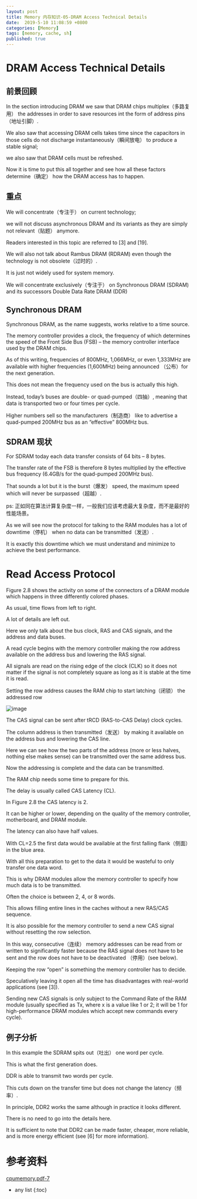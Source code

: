 ```yaml
---
layout: post
title: Memory 内存知识-05-DRAM Access Technical Details
date:  2019-5-10 11:08:59 +0800
categories: [Memory]
tags: [memory, cache, sh]
published: true
---
```


# DRAM Access Technical Details

## 前景回顾

In the section introducing DRAM we saw that DRAM chips multiplex（多路复用） the addresses in order to save resources int the form of address pins（地址引脚）. 

We also saw that accessing DRAM cells takes time since the capacitors in those cells do not discharge instantaneously（瞬间放电） to produce a stable signal; 

we also saw that DRAM cells must be refreshed.

Now it is time to put this all together and see how all these factors determine（确定） how the DRAM access has to happen.

## 重点

We will concentrate（专注于） on current technology; 

we will not discuss asynchronous DRAM and its variants as they are simply not relevant（贴题） anymore. 

Readers interested in this topic are referred to [3] and [19]. 

We will also not talk about Rambus DRAM (RDRAM) even though the technology is not obsolete（过时的）. 

It is just not widely used for system memory. 

We will concentrate exclusively（专注于） on Synchronous DRAM (SDRAM) and its successors Double Data Rate DRAM (DDR)

## Synchronous DRAM

Synchronous DRAM, as the name suggests, works relative to a time source. 

The memory controller provides a clock, the frequency of which determines the speed of the Front Side Bus (FSB) – the memory controller interface used by the DRAM chips. 

As of this writing, frequencies of 800MHz, 1,066MHz, or even 1,333MHz are available with higher frequencies (1,600MHz) being announced （公布）for the next generation. 

This does not mean the frequency used on the bus is actually this high. 

Instead, today’s buses are double- or quad-pumped（四抽）, meaning that data is transported two or four times per cycle. 

Higher numbers sell so the manufacturers（制造商） like to advertise a quad-pumped 200MHz bus as an “effective” 800MHz bus.

## SDRAM 现状

For SDRAM today each data transfer consists of 64 bits – 8 bytes. 

The transfer rate of the FSB is therefore 8 bytes multiplied by the effective bus frequency (6.4GB/s for the quad-pumped 200MHz bus). 

That sounds a lot but it is the burst（爆发） speed, the maximum speed which will never be surpassed（超越）.

ps: 正如同在算法计算复杂度一样，一般我们应该考虑最大复杂度，而不是最好的性能场景。

As we will see now the protocol for talking to the RAM modules has a lot of downtime（停机） when no data can be transmitted（发送）. 

It is exactly this downtime which we must understand and minimize to achieve the best performance.

# Read Access Protocol

Figure 2.8 shows the activity on some of the connectors of a DRAM module which happens in three differently colored phases. 

As usual, time flows from left to right. 

A lot of details are left out. 

Here we only talk about the bus clock, RAS and CAS signals, and the address and data buses. 

A read cycle begins with the memory controller making the row address available on the address bus and lowering the RAS signal. 

All signals are read on the rising edge of the clock (CLK) so it does not matter if the signal is not completely square as long as it is stable at the time it is read. 

Setting the row address causes the RAM chip to start latching（闭锁） the addressed row

![image](https://user-images.githubusercontent.com/18375710/61629712-4ef2b680-acb8-11e9-91c3-922530641522.png)

The CAS signal can be sent after tRCD (RAS-to-CAS Delay) clock cycles. 

The column address is then transmitted（发送） by making it available on the address bus and lowering the CAS line. 

Here we can see how the two parts of the address (more or less halves, nothing else makes sense) can be transmitted over the same address bus.

Now the addressing is complete and the data can be transmitted. 

The RAM chip needs some time to prepare for this. 

The delay is usually called CAS Latency (CL). 

In Figure 2.8 the CAS latency is 2. 

It can be higher or lower, depending on the quality of the memory controller, motherboard, and DRAM module. 

The latency can also have half values. 

With CL=2.5 the first data would be available at the first falling flank（侧面） in the blue area.

With all this preparation to get to the data it would be wasteful to only transfer one data word. 

This is why DRAM modules allow the memory controller to specify how much data is to be transmitted. 

Often the choice is between 2, 4, or 8 words. 

This allows filling entire lines in the caches without a new RAS/CAS sequence. 

It is also possible for the memory controller to send a new CAS signal without resetting the row selection. 

In this way, consecutive（连续） memory addresses can be read from or written to significantly faster because the RAS signal does not have to be sent and the row does not have to be deactivated （停用）(see below). 

Keeping the row “open” is something the memory controller has to decide. 

Speculatively leaving it open all the time has disadvantages with real-world applications (see [3]). 

Sending new CAS signals is only subject to the Command Rate of the RAM module (usually specified as Tx, where x is a value like 1 or 2; it will be 1 for high-performance DRAM modules which accept new commands every cycle).

## 例子分析

In this example the SDRAM spits out（吐出） one word per cycle. 

This is what the first generation does. 

DDR is able to transmit two words per cycle. 

This cuts down on the transfer time but does not change the latency（频率）. 

In principle, DDR2 works the same although in practice it looks different. 

There is no need to go into the details here. 

It is sufficient to note that DDR2 can be made faster, cheaper, more reliable, and is more energy efficient (see [6] for more information).

# 参考资料

[cpumemory.pdf-7](https://people.freebsd.org/~lstewart/articles/cpumemory.pdf)

* any list
{:toc}